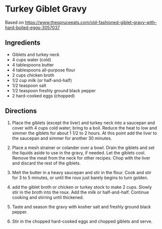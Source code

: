 # Turkey Giblet Gravy

Based on https://www.thespruceeats.com/old-fashioned-giblet-gravy-with-hard-boiled-eggs-3057037

## Ingredients

 - Giblets and turkey neck
 - 4 cups water (cold)
 - 4 tablespoons butter
 - 4 tablespoons all-purpose flour
 - 2 cups chicken broth
 - 1/2 cup milk (or half-and-half)
 - 1/2 teaspoon salt
 - 1/2 teaspoon freshly ground black pepper
 - 2 hard-cooked eggs (chopped) 

## Directions
1. Place the giblets (except the liver) and turkey neck into a saucepan and cover with 4 cups cold water; bring to a boil. Reduce the heat to low and simmer the giblets for about 1 1/2 to 2 hours. At this point add the liver to the saucepan and simmer for another 30 minutes.

1. Place a mesh strainer or colander over a bowl. Drain the giblets and set the liquids aside to use in the gravy, if needed. Let the giblets cool. Remove the meat from the neck for other recipes.  Chop with the liver and discard the rest of the giblets.

1. Melt the butter in a heavy saucepan and stir in the flour. Cook and stir for 3 to 5 minutes, or until the roux just barely begins to turn golden.

1. add the giblet broth or chicken or turkey stock to make 2 cups. Slowly stir in the broth into the roux. Add the milk or half-and-half. Continue cooking and stirring until thickened.
1. Taste and season the gravy with kosher salt and freshly ground black pepper.
1. Stir in the chopped hard-cooked eggs and chopped giblets and serve.



